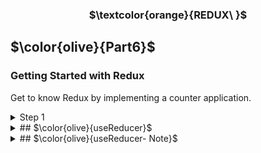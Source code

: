 <h3 align="center"> $\textcolor{orange}{REDUX\ }$
</h3>

## $\color{olive}{Part6}$

### Getting Started with Redux

<p>
Get to know Redux by implementing a counter application.
</p>

<details>
<summary>
Step 1
  </summary>

```
  "npx create-react-app counterapp"
```

and

```
"npm install redux"
```

</details>

<details>
<summary>
## $\color{olive}{useReducer}$
 </summary>

- Implement the counter state management using a Redux-like state management mechanism provided by React's built-in `useReducer` hook.

\*\* This part is a continue initial introduction of `useReducer` form `part6d` after `Exercise6.20`.

</details>

<details>
<summary>
## $\color{olive}{useReducer- Note}$
 </summary>

- The hook useReducer provides a mechanism to create a state for an application. The parameter for creating a state is the reducer function that handles state changes, and the initial value of the state:

- const [counter, counterDispatch] = useReducer(counterReducer, 0)
  The reducer function that handles state changes is similar to Redux's reducers, i.e. the function gets as parameters the current state and the action that changes the state. The function returns the new state updated based on the type and possible contents of the action:

</details>
